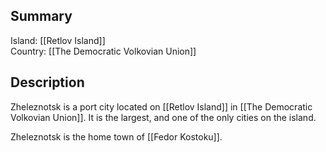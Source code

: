 ## Summary

Island: [[Retlov Island]]  
Country: [[The Democratic Volkovian Union]]  
## Description

Zheleznotsk is a port city located on [[Retlov Island]] in [[The Democratic Volkovian Union]]. It is the largest, and one of the only cities on the island.

Zheleznotsk is the home town of [[Fedor Kostoku]].
